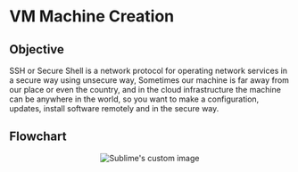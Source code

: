# VM Machine Creation

## Objective
SSH or Secure Shell is a network protocol for operating network services in a secure way using unsecure way, Sometimes our machine is far away from our place or even the country, and in the cloud infrastructure the machine can be anywhere in the world,
so you want to make a configuration, updates, install software remotely and in the secure way.
## Flowchart

<p align="center">
  <img src="https://user-images.githubusercontent.com/82225825/210506329-5ce47405-7b02-4fea-8522-dad152ddc7d9.png" alt="Sublime's custom image"/>
</p>
